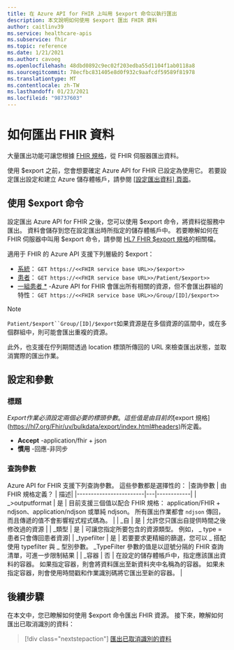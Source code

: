 ```yaml
---
title: 在 Azure API for FHIR 上叫用 $export 命令以執行匯出
description: 本文說明如何使用 $export 匯出 FHIR 資料
author: caitlinv39
ms.service: healthcare-apis
ms.subservice: fhir
ms.topic: reference
ms.date: 1/21/2021
ms.author: cavoeg
ms.openlocfilehash: 48dbd0892c9ec02f203edba55d1104f1ab0118a8
ms.sourcegitcommit: 78ecfbc831405e8d0f932c9aafcdf59589f81978
ms.translationtype: MT
ms.contentlocale: zh-TW
ms.lasthandoff: 01/23/2021
ms.locfileid: "98737603"
---
```

# <a name="how-to-export-fhir-data"></a>如何匯出 FHIR 資料


大量匯出功能可讓您根據 [FHIR 規格](https://hl7.org/fhir/uv/bulkdata/export/index.html)，從 FHIR 伺服器匯出資料。 

使用 $export 之前，您會想要確定 Azure API for FHIR 已設定為使用它。 若要設定匯出設定和建立 Azure 儲存體帳戶，請參閱 [[設定匯出資料] 頁面](configure-export-data.md)。

## <a name="using-export-command"></a>使用 $export 命令

設定匯出 Azure API for FHIR 之後，您可以使用 $export 命令，將資料從服務中匯出。 資料會儲存到您在設定匯出時所指定的儲存體帳戶中。 若要瞭解如何在 FHIR 伺服器中叫用 $export 命令，請參閱 [HL7 FHIR $export 規格](https://hl7.org/Fhir/uv/bulkdata/export/index.html)的相關檔。 

適用于 FHIR 的 Azure API 支援下列層級的 $export：
* [系統](https://hl7.org/Fhir/uv/bulkdata/export/index.html#endpoint---system-level-export)： `GET https://<<FHIR service base URL>>/$export>>`
* [患者](https://hl7.org/Fhir/uv/bulkdata/export/index.html#endpoint---all-patients)： `GET https://<<FHIR service base URL>>/Patient/$export>>`
* [一組患者 *](https://hl7.org/Fhir/uv/bulkdata/export/index.html#endpoint---group-of-patients) -Azure API for FHIR 會匯出所有相關的資源，但不會匯出群組的特性： `GET https://<<FHIR service base URL>>/Group/[ID]/$export>>`



> [!Note] 
> `Patient/$export``Group/[ID]/$export`如果資源是在多個資源的區間中，或在多個群組中，則可能會匯出重複的資源。

此外，也支援在佇列期間透過 location 標頭所傳回的 URL 來檢查匯出狀態，並取消實際的匯出作業。

## <a name="settings-and-parameters"></a>設定和參數

### <a name="headers"></a>標題
$Export 作業必須設定兩個必要的標頭參數。 這些值是由目前的 [$export 規格](https://hl7.org/Fhir/uv/bulkdata/export/index.html#headers)所定義。
* **Accept** -application/fhir + json
* **慣用** -回應-非同步

### <a name="query-parameters"></a>查詢參數
Azure API for FHIR 支援下列查詢參數。 這些參數都是選擇性的：
|查詢參數        | 由 FHIR 規格定義？    |  描述|
|------------------------|---|------------|
| \_>outputformat | 是 | 目前支援三個值以配合 FHIR 規格： application/FHIR + ndjson、application/ndjson 或單純 ndjson。 所有匯出作業都會 `ndjson` 傳回，而且傳遞的值不會影響程式程式碼為。 |
| \_自 | 是 | 允許您只匯出自提供時間之後修改過的資源 |
| \_類型 | 是 | 可讓您指定所要包含的資源類型。 例如， \_ type = 患者只會傳回患者資源|
| \_typefilter | 是 | 若要要求更精細的篩選，您可以 \_ 搭配使用 typefilter 與 \_ 型別參數。 _TypeFilter 參數的值是以逗號分隔的 FHIR 查詢清單，可進一步限制結果 |
| \_容器 | 否 |  在設定的儲存體帳戶中，指定應該匯出資料的容器。 如果指定容器，則會將資料匯出至新資料夾中名稱為的容器。 如果未指定容器，則會使用時間戳和作業識別碼將它匯出至新的容器。 |


## <a name="next-steps"></a>後續步驟

在本文中，您已瞭解如何使用 $export 命令匯出 FHIR 資源。 接下來，瞭解如何匯出已取消識別的資料：
 
>[!div class="nextstepaction"]
>[匯出已取消識別的資料](de-identified-export.md)
